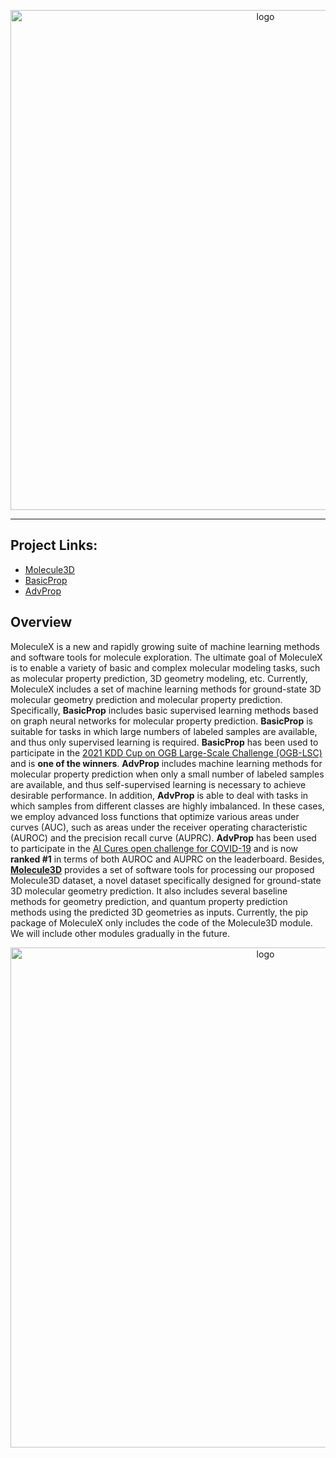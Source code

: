 <p align="center">
<img src="https://github.com/divelab/MoleculeX/blob/molx/imgs/MX-logo.jpg" width="800" class="center" alt="logo"/>
    <br/>
</p>

------

## Project Links:
- [Molecule3D](https://github.com/divelab/MoleculeX/tree/molx/Molecule3D)
- [BasicProp](https://github.com/divelab/MoleculeX/tree/molx/BasicProp/kddcup2021)
- [AdvProp](https://github.com/divelab/MoleculeX/tree/molx/AdvProp)

## Overview
MoleculeX is a new and rapidly growing suite of machine learning methods and software tools for molecule exploration. The ultimate goal of MoleculeX is to enable a variety of basic and complex molecular modeling tasks, such as molecular property prediction, 3D geometry modeling, etc. Currently, MoleculeX includes a set of machine learning methods for ground-state 3D molecular geometry prediction and molecular property prediction. Specifically, **BasicProp** includes basic supervised learning methods based on graph neural networks for molecular property prediction. **BasicProp** is suitable for tasks in which large numbers of labeled samples are available, and thus only supervised learning is required. **BasicProp** has been used to participate in the [2021 KDD Cup on OGB Large-Scale Challenge (OGB-LSC)](https://ogb.stanford.edu/kddcup2021/leaderboard/#final_pcqm4m) and is **one of the winners**. **AdvProp** includes machine learning methods for molecular property prediction when only a small number of labeled samples are available, and thus self-supervised learning is necessary to achieve desirable performance. In addition, **AdvProp** is able to deal with tasks in which samples from different classes are highly imbalanced. In these cases, we employ advanced loss functions that optimize various areas under curves (AUC), such as areas under the receiver operating characteristic (AUROC) and the precision recall curve (AUPRC). **AdvProp** has been used to participate in the [AI Cures open challenge for COVID-19](https://www.aicures.mit.edu/tasks) and is now **ranked #1** in terms of both AUROC and AUPRC on the leaderboard. Besides, **[Molecule3D](https://github.com/divelab/MoleculeX/tree/molx/Molecule3D)** provides a set of software tools for processing our proposed Molecule3D dataset, a novel dataset specifically designed for ground-state 3D molecular geometry prediction. It also includes several baseline methods for geometry prediction, and quantum property prediction methods using the predicted 3D geometries as inputs. Currently, the pip package of MoleculeX only includes the code of the Molecule3D module. We will include other modules gradually in the future.

<p align="center">
<img src="https://github.com/divelab/MoleculeX/blob/molx/imgs/moleculex_overview.jpg" width="800" class="center" alt="logo"/>
    <br/>
</p>
